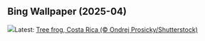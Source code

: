 ## Bing Wallpaper (2025-04)
![](https://www.bing.com/th?id=OHR.TicanFrog_EN-GB2046965668_UHD.jpg&w=1000)Latest: [Tree frog, Costa Rica (© Ondrej Prosicky/Shutterstock)](https://www.bing.com/th?id=OHR.TicanFrog_EN-GB2046965668_UHD.jpg)